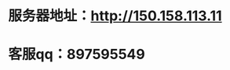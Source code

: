 服务器地址：http://150.158.113.11
=================================
客服qq：897595549
=================================
